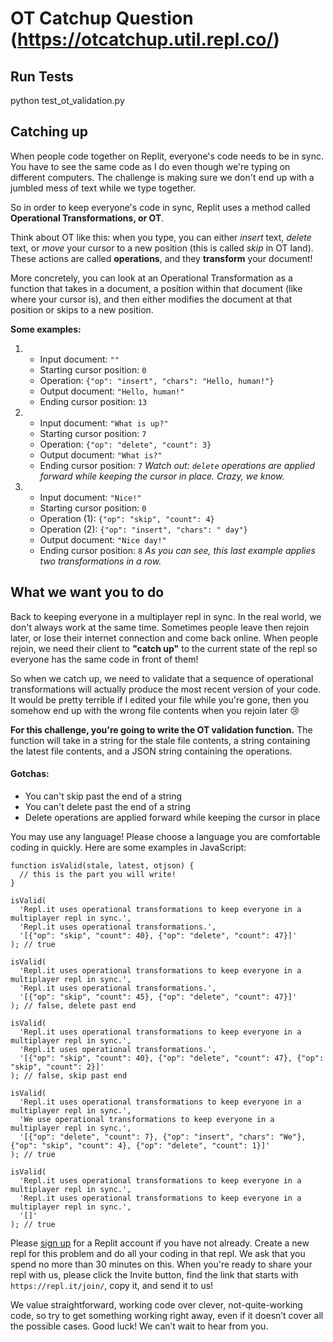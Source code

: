 # OT Catchup Question (https://otcatchup.util.repl.co/)


## Run Tests

python test_ot_validation.py

## Catching up

When people code together on Replit, everyone's code needs to be in sync. You have to see the same code as I do even though we're typing on different computers. The challenge is making sure we don't end up with a jumbled mess of text while we type together.

So in order to keep everyone's code in sync, Replit uses a method called **Operational Transformations, or OT**.

Think about OT like this: when you type, you can either _insert_ text, _delete_ text, or _move_ your cursor to a new position (this is called _skip_ in OT land). These actions are called **operations**, and they **transform** your document!

More concretely, you can look at an Operational Transformation as a function that takes in a document, a position within that document (like where your cursor is), and then either modifies the document at that position or skips to a new position.

**Some examples:**

1.  *   Input document: `""`
    *   Starting cursor position: `0`
    *   Operation: `{"op": "insert", "chars": "Hello, human!"}`
    *   Output document: `"Hello, human!"`
    *   Ending cursor position: `13`
2.  *   Input document: `"What is up?"`
    *   Starting cursor position: `7`
    *   Operation: `{"op": "delete", "count": 3}`
    *   Output document: `"What is?"`
    *   Ending cursor position: `7`
_Watch out: `delete` operations are applied forward while keeping the cursor in place. Crazy, we know._

4.  *   Input document: `"Nice!"`
    *   Starting cursor position: `0`
    *   Operation (1): `{"op": "skip", "count": 4}`
    *   Operation (2): `{"op": "insert", "chars": " day"}`
    *   Output document: `"Nice day!"`
    *   Ending cursor position: `8`
_As you can see, this last example applies two transformations in a row._

## What we want you to do

Back to keeping everyone in a multiplayer repl in sync. In the real world, we don't always work at the same time. Sometimes people leave then rejoin later, or lose their internet connection and come back online. When people rejoin, we need their client to **"catch up"** to the current state of the repl so everyone has the same code in front of them!

So when we catch up, we need to validate that a sequence of operational transformations will actually produce the most recent version of your code. It would be pretty terrible if I edited your file while you're gone, then you somehow end up with the wrong file contents when you rejoin later 😢

**For this challenge, you're going to write the OT validation function.** The function will take in a string for the stale file contents, a string containing the latest file contents, and a JSON string containing the operations.

#### Gotchas:

*   You can't skip past the end of a string
*   You can't delete past the end of a string
*   Delete operations are applied forward while keeping the cursor in place

You may use any language! Please choose a language you are comfortable coding in quickly. Here are some examples in JavaScript:

    function isValid(stale, latest, otjson) {
      // this is the part you will write!
    }

    isValid(
      'Repl.it uses operational transformations to keep everyone in a multiplayer repl in sync.',
      'Repl.it uses operational transformations.',
      '[{"op": "skip", "count": 40}, {"op": "delete", "count": 47}]'
    ); // true

    isValid(
      'Repl.it uses operational transformations to keep everyone in a multiplayer repl in sync.',
      'Repl.it uses operational transformations.',
      '[{"op": "skip", "count": 45}, {"op": "delete", "count": 47}]'
    ); // false, delete past end

    isValid(
      'Repl.it uses operational transformations to keep everyone in a multiplayer repl in sync.',
      'Repl.it uses operational transformations.',
      '[{"op": "skip", "count": 40}, {"op": "delete", "count": 47}, {"op": "skip", "count": 2}]'
    ); // false, skip past end

    isValid(
      'Repl.it uses operational transformations to keep everyone in a multiplayer repl in sync.',
      'We use operational transformations to keep everyone in a multiplayer repl in sync.',
      '[{"op": "delete", "count": 7}, {"op": "insert", "chars": "We"}, {"op": "skip", "count": 4}, {"op": "delete", "count": 1}]'
    ); // true

    isValid(
      'Repl.it uses operational transformations to keep everyone in a multiplayer repl in sync.',
      'Repl.it uses operational transformations to keep everyone in a multiplayer repl in sync.',
      '[]'
    ); // true

Please [sign up](https://replit.com/signup) for a Replit account if you have not already. Create a new repl for this problem and do all your coding in that repl. We ask that you spend no more than 30 minutes on this. When you're ready to share your repl with us, please click the Invite button, find the link that starts with `https://repl.it/join/`, copy it, and send it to us!

We value straightforward, working code over clever, not-quite-working code, so try to get something working right away, even if it doesn’t cover all the possible cases. Good luck! We can’t wait to hear from you.



